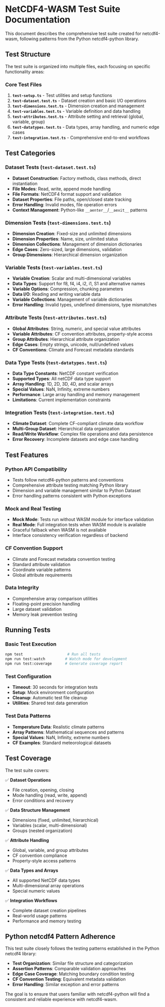 # NetCDF4-WASM Test Suite Documentation

This document describes the comprehensive test suite created for netcdf4-wasm, following patterns from the Python netcdf4-python library.

## Test Structure

The test suite is organized into multiple files, each focusing on specific functionality areas:

### Core Test Files

1. **`test-setup.ts`** - Test utilities and setup functions
2. **`test-dataset.test.ts`** - Dataset creation and basic I/O operations
3. **`test-dimensions.test.ts`** - Dimension creation and management
4. **`test-variables.test.ts`** - Variable definition and data handling
5. **`test-attributes.test.ts`** - Attribute setting and retrieval (global, variable, group)
6. **`test-datatypes.test.ts`** - Data types, array handling, and numeric edge cases
7. **`test-integration.test.ts`** - Comprehensive end-to-end workflows

## Test Categories

### Dataset Tests (`test-dataset.test.ts`)
- **Dataset Construction**: Factory methods, class methods, direct instantiation
- **File Modes**: Read, write, append mode handling
- **File Formats**: NetCDF4 format support and validation
- **Dataset Properties**: File paths, open/closed state tracking
- **Error Handling**: Invalid modes, file operation errors
- **Context Management**: Python-like `__aenter__`/`__aexit__` patterns

### Dimension Tests (`test-dimensions.test.ts`)
- **Dimension Creation**: Fixed-size and unlimited dimensions
- **Dimension Properties**: Name, size, unlimited status
- **Dimension Collections**: Management of dimension dictionaries
- **Edge Cases**: Zero-sized, large dimensions, validation
- **Group Dimensions**: Hierarchical dimension organization

### Variable Tests (`test-variables.test.ts`)
- **Variable Creation**: Scalar and multi-dimensional variables
- **Data Types**: Support for f8, f4, i4, i2, i1, S1 and alternative names
- **Variable Options**: Compression, chunking parameters
- **Data I/O**: Reading and writing variable data
- **Variable Collections**: Management of variable dictionaries
- **Error Handling**: Invalid types, undefined dimensions, type mismatches

### Attribute Tests (`test-attributes.test.ts`)
- **Global Attributes**: String, numeric, and special value attributes
- **Variable Attributes**: CF convention attributes, property-style access
- **Group Attributes**: Hierarchical attribute organization
- **Edge Cases**: Empty strings, unicode, null/undefined values
- **CF Conventions**: Climate and Forecast metadata standards

### Data Type Tests (`test-datatypes.test.ts`)
- **Data Type Constants**: NetCDF constant verification
- **Supported Types**: All netCDF data type support
- **Array Handling**: 1D, 2D, 3D, 4D, and scalar arrays
- **Special Values**: NaN, Infinity, extreme numbers
- **Performance**: Large array handling and memory management
- **Limitations**: Current implementation constraints

### Integration Tests (`test-integration.test.ts`)
- **Climate Dataset**: Complete CF-compliant climate data workflow
- **Multi-Group Dataset**: Hierarchical data organization
- **Read/Write Workflow**: Complex file operations and data persistence
- **Error Recovery**: Incomplete datasets and edge case handling

## Test Features

### Python API Compatibility
- Tests follow netcdf4-python patterns and conventions
- Comprehensive attribute testing matching Python library
- Dimension and variable management similar to Python Dataset
- Error handling patterns consistent with Python exceptions

### Mock and Real Testing
- **Mock Mode**: Tests run without WASM module for interface validation
- **Real Mode**: Full integration tests when WASM module is available
- Graceful fallback when WASM is not available
- Interface consistency verification regardless of backend

### CF Convention Support
- Climate and Forecast metadata convention testing
- Standard attribute validation
- Coordinate variable patterns
- Global attribute requirements

### Data Integrity
- Comprehensive array comparison utilities
- Floating-point precision handling
- Large dataset validation
- Memory leak prevention testing

## Running Tests

### Basic Test Execution
```bash
npm test                    # Run all tests
npm run test:watch         # Watch mode for development
npm run test:coverage      # Generate coverage report
```

### Test Configuration
- **Timeout**: 30 seconds for integration tests
- **Setup**: Mock environment configuration
- **Cleanup**: Automatic test file cleanup
- **Utilities**: Shared test data generation

### Test Data Patterns
- **Temperature Data**: Realistic climate patterns
- **Array Patterns**: Mathematical sequences and patterns  
- **Special Values**: NaN, Infinity, extreme numbers
- **CF Examples**: Standard meteorological datasets

## Test Coverage

The test suite covers:

✅ **Dataset Operations**
- File creation, opening, closing
- Mode handling (read, write, append)
- Error conditions and recovery

✅ **Data Structure Management**
- Dimensions (fixed, unlimited, hierarchical)
- Variables (scalar, multi-dimensional)
- Groups (nested organization)

✅ **Attribute Handling**
- Global, variable, and group attributes
- CF convention compliance
- Property-style access patterns

✅ **Data Types and Arrays**
- All supported NetCDF data types
- Multi-dimensional array operations
- Special numeric values

✅ **Integration Workflows**
- Complete dataset creation pipelines
- Real-world usage patterns
- Performance and memory testing

## Python netcdf4 Pattern Adherence

This test suite closely follows the testing patterns established in the Python netcdf4 library:

- **Test Organization**: Similar file structure and categorization
- **Assertion Patterns**: Comparable validation approaches
- **Edge Case Coverage**: Matching boundary condition testing
- **CF Convention Testing**: Equivalent metadata validation
- **Error Handling**: Similar exception and error patterns

The goal is to ensure that users familiar with netcdf4-python will find a consistent and reliable experience with netcdf4-wasm.